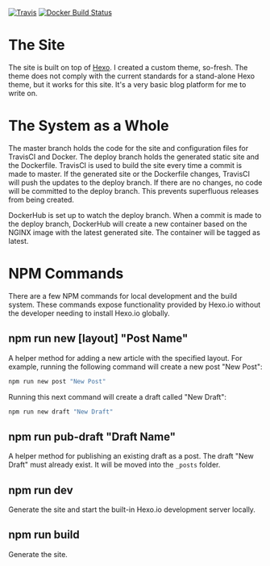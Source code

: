 [![Travis](https://img.shields.io/travis/BeerOnBeard/assorted-solutions-blog.svg?style=flat-square)](https://travis-ci.org/BeerOnBeard/assorted-solutions-blog)
[![Docker Build Status](https://img.shields.io/docker/build/beeronbeard/assorted-solutions-blog.svg?style=flat-square)](https://hub.docker.com/r/beeronbeard/assorted-solutions-blog/)

# The Site
The site is built on top of [Hexo](https://hexo.io). I created a custom theme, so-fresh. The theme does not comply with the current standards for a stand-alone Hexo theme, but it works for this site. It's a very basic blog platform for me to write on.

# The System as a Whole
The master branch holds the code for the site and configuration files for TravisCI and Docker. The deploy branch holds the generated static site and the Dockerfile. TravisCI is used to build the site every time a commit is made to master. If the generated site or the Dockerfile changes, TravisCI will push the updates to the deploy branch. If there are no changes, no code will be committed to the deploy branch. This prevents superfluous releases from being created.

DockerHub is set up to watch the deploy branch. When a commit is made to the deploy branch, DockerHub will create a new container based on the NGINX image with the latest generated site. The container will be tagged as latest.

# NPM Commands

There are a few NPM commands for local development and the build system. These commands expose functionality provided by Hexo.io without the developer needing to install Hexo.io globally.

## npm run new [layout] "Post Name"

A helper method for adding a new article with the specified layout. For example, running the following command will create a new post "New Post":

```bash
npm run new post "New Post"
```

Running this next command will create a draft called "New Draft":

```bash
npm run new draft "New Draft"
```

## npm run pub-draft "Draft Name"

A helper method for publishing an existing draft as a post. The draft "New Draft" must already exist. It will be moved into the `_posts` folder.

## npm run dev

Generate the site and start the built-in Hexo.io development server locally.

## npm run build

Generate the site.
